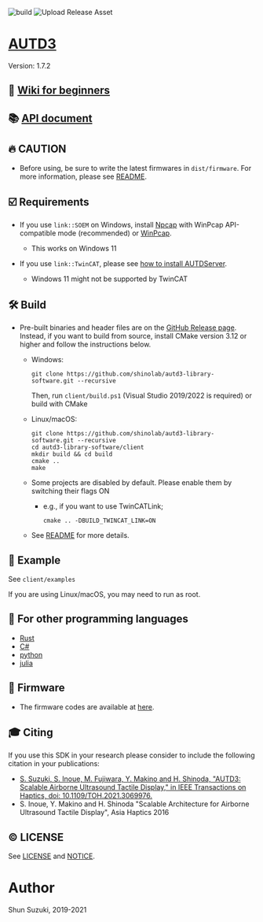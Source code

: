 ![build](https://github.com/shinolab/autd3-library-software/workflows/build/badge.svg)
![Upload Release Asset](https://github.com/shinolab/autd3-library-software/workflows/Upload%20Release%20Asset/badge.svg)

# [AUTD3](https://hapislab.org/airborne-ultrasound-tactile-display?lang=en)

Version: 1.7.2

## :blue_book: **[Wiki for beginners](https://github.com/shinolab/autd3-library-software/wiki)**

## :books: [API document](https://shinolab.github.io/autd3-library-software/index.html)

## :fire: CAUTION

* Before using, be sure to write the latest firmwares in `dist/firmware`. For more information, please see [README](/dist/firmware/README.md).

## :ballot_box_with_check: Requirements

* If you use `link::SOEM` on Windows, install [Npcap](https://nmap.org/npcap/) with WinPcap API-compatible mode (recommended) or [WinPcap](https://www.winpcap.org/).
    * This works on Windows 11

* If you use `link::TwinCAT`, please see [how to install AUTDServer](https://github.com/shinolab/autd3-library-software/wiki/How-to-install-AUTDServer).
    * Windows 11 might not be supported by TwinCAT

## :hammer_and_wrench: Build

* Pre-built binaries and header files are on the [GitHub Release page](https://github.com/shinolab/autd3-library-software/releases). Instead, if you want to build from source, install CMake version 3.12 or higher and follow the instructions below.
    * Windows:
        ```
        git clone https://github.com/shinolab/autd3-library-software.git --recursive 
        ```
        Then, run `client/build.ps1` (Visual Studio 2019/2022 is required) or build with CMake
    * Linux/macOS: 
        ```
        git clone https://github.com/shinolab/autd3-library-software.git --recursive
        cd autd3-library-software/client
        mkdir build && cd build
        cmake ..
        make
        ```

    * Some projects are disabled by default. Please enable them by switching their flags ON
        * e.g., if you want to use TwinCATLink;
            ```
            cmake .. -DBUILD_TWINCAT_LINK=ON
            ```

    * See [README](./client/README.md) for more details. 

## :beginner: Example

See `client/examples`

If you are using Linux/macOS, you may need to run as root.

## :link: For other programming languages

* [Rust](https://github.com/shinolab/rust-autd)
* [C#](https://github.com/shinolab/autd3sharp)
* [python](https://github.com/shinolab/pyautd)
* [julia](https://github.com/shinolab/AUTD3.jl)

## :nut_and_bolt: Firmware

* The firmware codes are available at [here](https://github.com/shinolab/autd3-library-firmware).

## :mortar_board: Citing

If you use this SDK in your research please consider to include the following citation in your publications:

* [S. Suzuki, S. Inoue, M. Fujiwara, Y. Makino and H. Shinoda, "AUTD3: Scalable Airborne Ultrasound Tactile Display," in IEEE Transactions on Haptics, doi: 10.1109/TOH.2021.3069976.](https://ieeexplore.ieee.org/document/9392322)
* S. Inoue, Y. Makino and H. Shinoda "Scalable Architecture for Airborne Ultrasound Tactile Display", Asia Haptics 2016

## :copyright: LICENSE

See [LICENSE](./LICENSE) and [NOTICE](./NOTICE).

# Author

Shun Suzuki, 2019-2021

